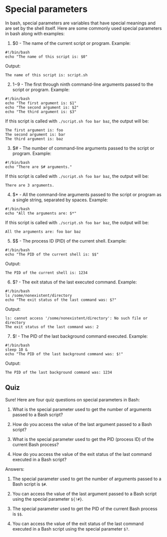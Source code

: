 # Special parameters

In bash, special parameters are variables that have special meanings and are set by the shell itself. Here are some commonly used special parameters in bash along with examples:

1. $0 - The name of the current script or program.
Example:
```
#!/bin/bash
echo "The name of this script is: $0"
```
Output:
```
The name of this script is: script.sh
```

2. $1-$9 - The first through ninth command-line arguments passed to the script or program.
Example:
```
#!/bin/bash
echo "The first argument is: $1"
echo "The second argument is: $2"
echo "The third argument is: $3"
```
If this script is called with `./script.sh foo bar baz`, the output will be:
```
The first argument is: foo
The second argument is: bar
The third argument is: baz
```

3. $# - The number of command-line arguments passed to the script or program.
Example:
```
#!/bin/bash
echo "There are $# arguments."
```
If this script is called with `./script.sh foo bar baz`, the output will be:
```
There are 3 arguments.
```

4. $* - All the command-line arguments passed to the script or program as a single string, separated by spaces.
Example:
```
#!/bin/bash
echo "All the arguments are: $*"
```
If this script is called with `./script.sh foo bar baz`, the output will be:
```
All the arguments are: foo bar baz
```

5. $$ - The process ID (PID) of the current shell.
Example:
```
#!/bin/bash
echo "The PID of the current shell is: $$"
```
Output:
```
The PID of the current shell is: 1234
```

6. $? - The exit status of the last executed command.
Example:
```
#!/bin/bash
ls /some/nonexistent/directory
echo "The exit status of the last command was: $?"
```
Output:
```
ls: cannot access '/some/nonexistent/directory': No such file or directory
The exit status of the last command was: 2
```

7. $! - The PID of the last background command executed.
Example:
```
#!/bin/bash
sleep 10 &
echo "The PID of the last background command was: $!"
```
Output:
```
The PID of the last background command was: 1234
```

## Quiz

Sure! Here are four quiz questions on special parameters in Bash:

1. What is the special parameter used to get the number of arguments passed to a Bash script?

2. How do you access the value of the last argument passed to a Bash script?

3. What is the special parameter used to get the PID (process ID) of the current Bash process?

4. How do you access the value of the exit status of the last command executed in a Bash script?

Answers:
1. The special parameter used to get the number of arguments passed to a Bash script is `$#`.

2. You can access the value of the last argument passed to a Bash script using the special parameter `${!#}`.

3. The special parameter used to get the PID of the current Bash process is `$$`.

4. You can access the value of the exit status of the last command executed in a Bash script using the special parameter `$?`.